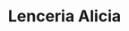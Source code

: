 ---
title: "Lenceria Alicia"
url: /ciudad-autonoma-de-buenos-aires/lenceria-alicia/
shop: Kleidung
---
